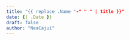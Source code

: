 ```yaml
---
title: "{{ replace .Name "-" " " | title }}"
date: {{ .Date }}
draft: false
author: "NeaCajuí"
---
```


